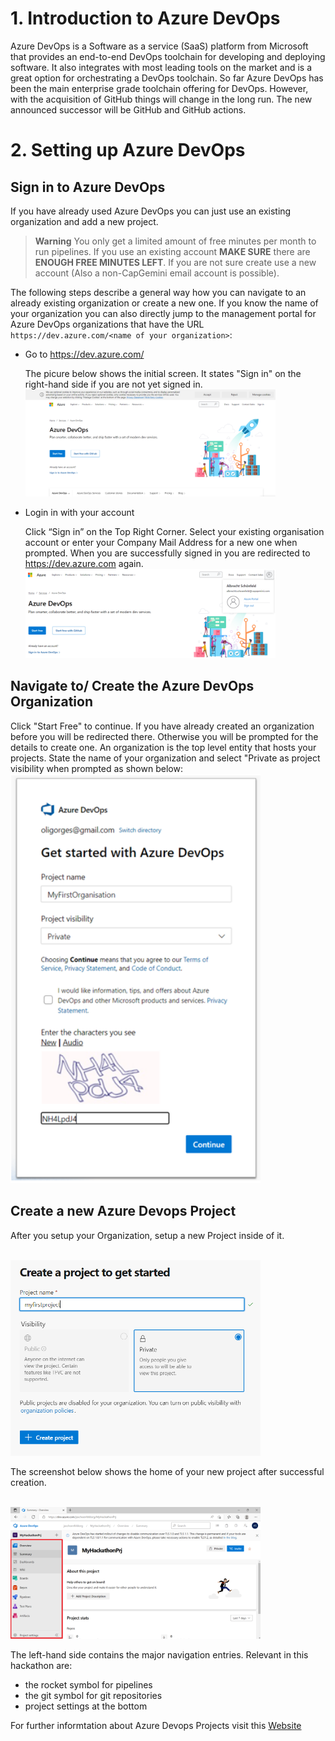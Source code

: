 # 1. Introduction to Azure DevOps

Azure DevOps is a Software as a service (SaaS) platform from Microsoft that provides an end-to-end DevOps toolchain for developing and deploying software. It also integrates with most leading tools on the market and is a great option for orchestrating a DevOps toolchain. So far Azure DevOps has been the main enterprise grade toolchain offering for DevOps. However, with the acquisition of GitHub things will change in the long run. The new announced successor will be GitHub and GitHub actions.

# 2. Setting up Azure DevOps

## Sign in to Azure DevOps

If you have already used Azure DevOps you can just use an existing organization and add a new project.

> **Warning**
> You only get a limited amount of free minutes per month to run pipelines. If you use an existing account **MAKE SURE** there are **ENOUGH FREE MINUTES LEFT**. If you are not sure create use a new account (Also a non-CapGemini email account is possible).

The following steps describe a general way how you can navigate to an already existing organization or create a new one. If you know the name of your organization you can also directly jump to the management portal for Azure DevOps organizations that have the URL `https://dev.azure.com/<name of your organization>`:
- Go to https://dev.azure.com/

  The picure below shows the initial screen. It states "Sign in" on the right-hand side if you are not yet signed in.
  <br><img src="./images/ado_signin_initial.png" width="400"/><br>

- Login in with your account

  Click “Sign in” on the Top Right Corner. Select your existing organisation account or enter your Company Mail Address for a new one when prompted. When you are successfully signed in you are redirected to https://dev.azure.com again.
  <br><img src="./images/ado_signin_finished.png" width="400"/><br>

## Navigate to/ Create the Azure DevOps Organization

Click "Start Free" to continue. If you have already created an organization before you will be redirected there. Otherwise you will be prompted for the details to create one. An organization is the top level entity that hosts your projects. State the name of your organization and select "Private as project visibility when prompted as shown below:
<br><img src="./images/ado_create_org.png" width="400"/><br>

## Create a new Azure Devops Project

After you setup your Organization, setup a new Project inside of it.

<br><img src="./images/ado_create_project.PNG" width="400"/><br>

The screenshot below shows the home of your new project after successful creation.

<br><img src="./images/ado_prj_overview.png" width="400"/><br>

The left-hand side contains the major navigation entries. Relevant in this hackathon are:
- the rocket symbol for pipelines
- the git symbol for git repositories
- project settings at the bottom

For further informtation about Azure Devops Projects visit this [Website](https://docs.microsoft.com/en-us/azure/devops/organizations/projects/create-project?view=azure-devops&tabs=browser)
